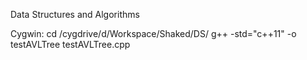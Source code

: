 Data Structures and Algorithms

Cygwin:
cd /cygdrive/d/Workspace/Shaked/DS/
g++ -std="c++11" -o testAVLTree testAVLTree.cpp
